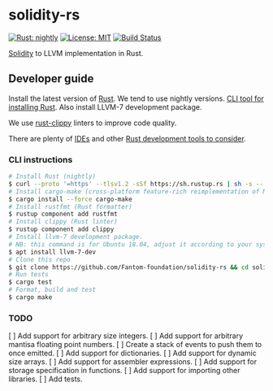 solidity-rs
===========
[![Rust: nightly](https://img.shields.io/badge/Rust-nightly-blue.svg)](https://www.rust-lang.org) [![License: MIT](https://img.shields.io/badge/License-MIT-green.svg)](LICENSE) [![Build Status](https://travis-ci.org/Fantom-foundation/solidity-rs.svg?branch=master)](https://travis-ci.org/Fantom-foundation/solidity-rs)

[Solidity](https://github.com/ethereum/solidity) to LLVM implementation in Rust.

## Developer guide

Install the latest version of [Rust](https://www.rust-lang.org). We tend to use nightly versions. [CLI tool for installing Rust](https://rustup.rs).  Also install LLVM-7 development package.

We use [rust-clippy](https://github.com/rust-lang-nursery/rust-clippy) linters to improve code quality.

There are plenty of [IDEs](https://areweideyet.com) and other [Rust development tools to consider](https://github.com/rust-unofficial/awesome-rust#development-tools).

### CLI instructions

```bash
# Install Rust (nightly)
$ curl --proto '=https' --tlsv1.2 -sSf https://sh.rustup.rs | sh -s -- --default-toolchain nightly
# Install cargo-make (cross-platform feature-rich reimplementation of Make)
$ cargo install --force cargo-make
# Install rustfmt (Rust formatter)
$ rustup component add rustfmt
# Install clippy (Rust linter)
$ rustup component add clippy
# Install llvm-7 development package.
# NB: this command is for Ubuntu 18.04, adjust it according to your system
$ apt install llvm-7-dev
# Clone this repo
$ git clone https://github.com/Fantom-foundation/solidity-rs && cd solidity-rs
# Run tests
$ cargo test
# Format, build and test
$ cargo make
```

### TODO

  [ ] Add support for arbitrary size integers.
  [ ] Add support for arbitrary mantisa floating point numbers.
  [ ] Create a stack of events to push them to once emitted.
  [ ] Add support for dictionaries.
  [ ] Add support for dynamic size arrays.
  [ ] Add support for assembler expressions.
  [ ] Add support for storage specification in functions.
  [ ] Add support for importing other libraries.
  [ ] Add tests.
